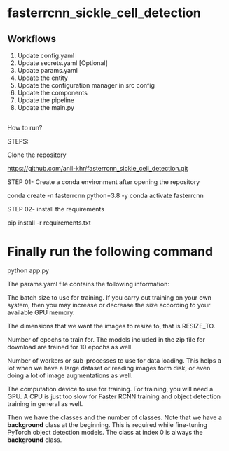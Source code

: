 # fasterrcnn_sickle_cell_detection

## Workflows

1. Update config.yaml
2. Update secrets.yaml [Optional]
3. Update params.yaml
4. Update the entity
5. Update the configuration manager in src config
6. Update the components
7. Update the pipeline 
8. Update the main.py


##

How to run?

STEPS:

Clone the repository

https://github.com/anil-khr/fasterrcnn_sickle_cell_detection.git

STEP 01- Create a conda environment after opening the repository

conda create -n fasterrcnn python=3.8 -y
conda activate fasterrcnn


STEP 02- install the requirements

pip install -r requirements.txt

# Finally run the following command

python app.py





The params.yaml file contains the following information:

The batch size to use for training. If you carry out training on your own system, then you may increase or decrease the size according to your available GPU memory.

The dimensions that we want the images to resize to, that is RESIZE_TO.

Number of epochs to train for. The models included in the zip file for download are trained for 10 epochs as well.

Number of workers or sub-processes to use for data loading. This helps a lot when we have a large dataset or reading images form disk, or even doing a lot of image augmentations as well.

The computation device to use for training. For training, you will need a GPU. A CPU is just too slow for Faster RCNN training and object detection training in general as well.

Then we have the classes and the number of classes. Note that we have a __background__ class at the beginning. This is required while fine-tuning PyTorch object detection models. The class at index 0 is always the __background__ class.
